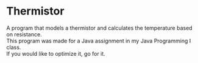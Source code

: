 # Thermistor
A program that models a thermistor and calculates the temperature based on resistance.<br>
This program was made for a Java assignment in my Java Programming I class.<br>
If you would like to optimize it, go for it.<br>
